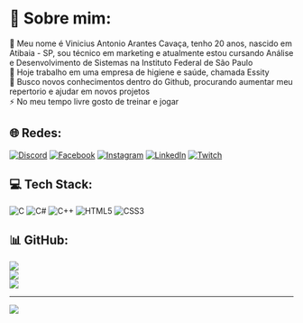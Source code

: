# 💫 Sobre mim:
💬 Meu nome é Vinicius Antonio Arantes Cavaça, tenho 20 anos, nascido em Atibaia - SP, sou técnico em marketing e atualmente estou cursando Análise e Desenvolvimento de Sistemas na Instituto Federal de São Paulo<br>🔭 Hoje trabalho em uma empresa de higiene e saúde, chamada Essity<br>🌱 Busco novos conhecimentos dentro do Github, procurando aumentar meu repertorio e ajudar em novos projetos <br>⚡ No meu tempo livre gosto de treinar e jogar


## 🌐 Redes:
[![Discord](https://img.shields.io/badge/Discord-%237289DA.svg?logo=discord&logoColor=white)](https://discord.gg) [![Facebook](https://img.shields.io/badge/Facebook-%231877F2.svg?logo=Facebook&logoColor=white)](https://www.facebook.com/linaviniyahoo.com.br?locale=pt_BR) [![Instagram](https://img.shields.io/badge/Instagram-%23E4405F.svg?logo=Instagram&logoColor=white)](https://instagram.com/vini_aarantes) [![LinkedIn](https://img.shields.io/badge/LinkedIn-%230077B5.svg?logo=linkedin&logoColor=white)](https://www.linkedin.com/in/vinicius-antonio-arantes-cavaça-588a4225b?utm_source=share&utm_campaign=share_via&utm_content=profile&utm_medium=android_app) [![Twitch](https://img.shields.io/badge/Twitch-%239146FF.svg?logo=Twitch&logoColor=white)](https://twitch.tv/V1N1Z1N_) 

## 💻 Tech Stack:
![C](https://img.shields.io/badge/c-%2300599C.svg?style=for-the-badge&logo=c&logoColor=white) ![C#](https://img.shields.io/badge/c%23-%23239120.svg?style=for-the-badge&logo=csharp&logoColor=white) ![C++](https://img.shields.io/badge/c++-%2300599C.svg?style=for-the-badge&logo=c%2B%2B&logoColor=white) ![HTML5](https://img.shields.io/badge/html5-%23E34F26.svg?style=for-the-badge&logo=html5&logoColor=white) ![CSS3](https://img.shields.io/badge/css3-%231572B6.svg?style=for-the-badge&logo=css3&logoColor=white)
## 📊 GitHub:
![](https://github-readme-stats.vercel.app/api?username=Vinolass&theme=midnight-purple&hide_border=false&include_all_commits=false&count_private=false)<br/>
![](https://github-readme-streak-stats.herokuapp.com/?user=Vinolass&theme=midnight-purple&hide_border=false)<br/>
![](https://github-readme-stats.vercel.app/api/top-langs/?username=Vinolass&theme=midnight-purple&hide_border=false&include_all_commits=false&count_private=false&layout=compact)

---
[![](https://visitcount.itsvg.in/api?id=Vinolass&icon=9&color=11)](https://visitcount.itsvg.in)

<!-- Proudly created with GPRM ( https://gprm.itsvg.in ) -->
